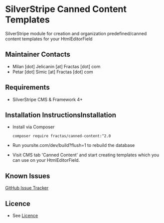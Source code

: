 # SilverStripe Canned Content Templates

SilverStripe module for creation and organization predefined/canned content templates for your HtmlEditorField

## Maintainer Contacts

- Milan [dot] Jelicanin [at] Fractas [dot] com
- Petar [dot] Simic [at] Fractas [dot] com

## Requirements

- SilverStripe CMS & Framework 4+

## Installation InstructionsInstallation

- Install via Composer

  ```
  composer require fractas/canned-content:^2.0
  ```

- Run yoursite.com/dev/build?flush=1 to rebuild the database
- Visit CMS tab 'Canned Content' and start creating templates which you can use on your HtmlEditorField.

## Known Issues

[GitHub Issue Tracker](https://github.com/fractaslabs/silverstripe-canned-content/issues)

## Licence

- See [Licence](https://github.com/fractaslabs/silverstripe-canned-content/blob/master/LICENSE)
